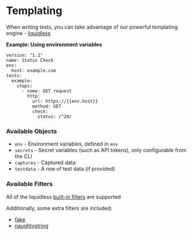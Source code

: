 # Templating

When writing tests, you can take advantage of our powerful templating engine - [liquidless](https://github.com/stepci/liquidless)

**Example: Using environment variables**

```yaml{10}
version: "1.1"
name: Status Check
env:
  host: example.com
tests:
  example:
    steps:
      - name: GET request
        http:
          url: https://{{env.host}}
          method: GET
          check:
            status: /^20/
```

### Available Objects

- `env` - Environment variables, defined in `env`
- `secrets` - Secret variables (such as API tokens), only configurable from the CLI
- `captures` - Captured data
- `testdata` - A row of test data (if provided)

### Available Filters

All of the liquidless [built-in filters](https://github.com/stepci/liquidless#filters) are supported

Additionally, some extra filters are included:

- [fake](https://github.com/stepci/liquidless-faker)
- [naughtystring](https://github.com/stepci/liquidless-naughtystrings)
